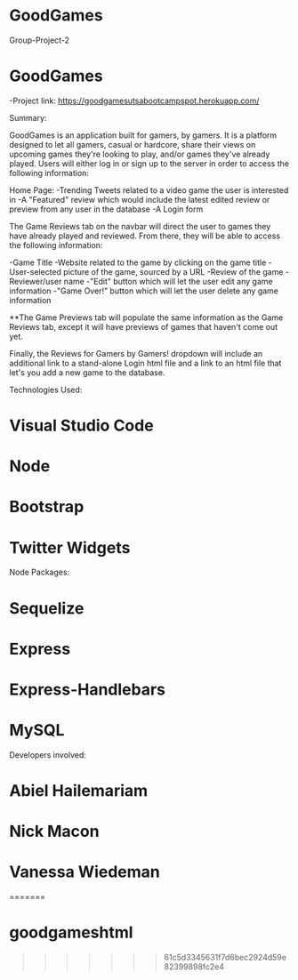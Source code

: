 # GoodGames
Group-Project-2
# GoodGames

-Project link: https://goodgamesutsabootcampspot.herokuapp.com/

Summary:

GoodGames is an application built for gamers, by gamers. It is a platform designed to let all gamers, casual or hardcore, share their views on upcoming games they're looking to play, and/or games they've already played. Users will either log in or sign up to the server in order to access the following information:

Home Page:
-Trending Tweets related to a video game the user is interested in
-A "Featured" review which would include the latest edited review or preview from any user in the database
-A Login form

The Game Reviews tab on the navbar will direct the user to games they have already played and reviewed. From there, they will be able to access the following information:

-Game Title
-Website related to the game by clicking on the game title
-User-selected picture of the game, sourced by a URL
-Review of the game
-Reviewer/user name
-"Edit" button which will let the user edit any game information
-"Game Over!" button which will let the user delete any game information

 **The Game Previews tab will populate the same information as the Game Reviews tab, except it will have previews of games that haven't come out yet.

 Finally, the Reviews for Gamers by Gamers! dropdown will include an additional link to a stand-alone Login html file and a link to an html file that let's you add a new game to the database.

Technologies Used:
# Visual Studio Code
# Node
# Bootstrap
# Twitter Widgets

Node Packages:
# Sequelize
# Express
# Express-Handlebars
# MySQL

Developers involved:
# Abiel Hailemariam
# Nick Macon
# Vanessa Wiedeman

=======
# goodgameshtml
>>>>>>> 61c5d3345631f7d6bec2924d59e82399898fc2e4
